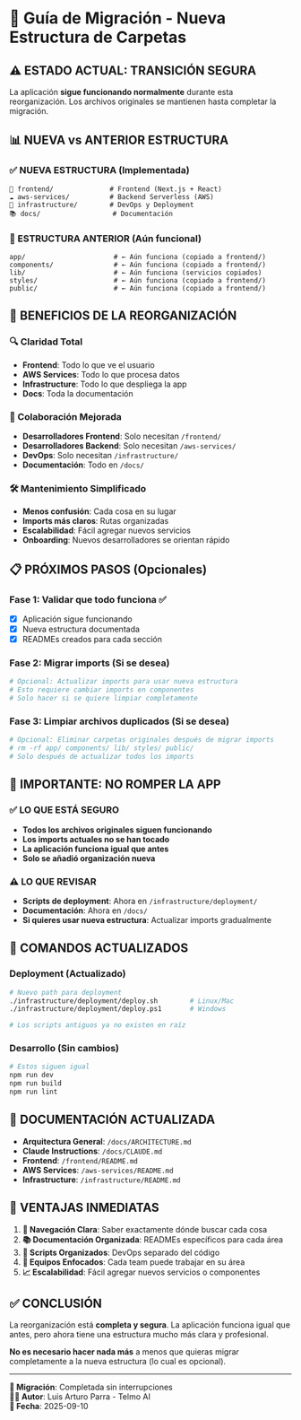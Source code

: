 # 🔄 Guía de Migración - Nueva Estructura de Carpetas

## ⚠️ **ESTADO ACTUAL: TRANSICIÓN SEGURA**

La aplicación **sigue funcionando normalmente** durante esta reorganización. Los archivos originales se mantienen hasta completar la migración.

## 📊 **NUEVA vs ANTERIOR ESTRUCTURA**

### **✅ NUEVA ESTRUCTURA (Implementada)**
```
🎨 frontend/              # Frontend (Next.js + React)
☁️ aws-services/          # Backend Serverless (AWS)  
🚀 infrastructure/        # DevOps y Deployment
📚 docs/                  # Documentación
```

### **🔄 ESTRUCTURA ANTERIOR (Aún funcional)**
```
app/                      # ← Aún funciona (copiado a frontend/)
components/               # ← Aún funciona (copiado a frontend/)
lib/                      # ← Aún funciona (servicios copiados)
styles/                   # ← Aún funciona (copiado a frontend/)
public/                   # ← Aún funciona (copiado a frontend/)
```

## 🎯 **BENEFICIOS DE LA REORGANIZACIÓN**

### **🔍 Claridad Total**
- **Frontend**: Todo lo que ve el usuario
- **AWS Services**: Todo lo que procesa datos  
- **Infrastructure**: Todo lo que despliega la app
- **Docs**: Toda la documentación

### **👥 Colaboración Mejorada**
- **Desarrolladores Frontend**: Solo necesitan `/frontend/`
- **Desarrolladores Backend**: Solo necesitan `/aws-services/`
- **DevOps**: Solo necesitan `/infrastructure/`
- **Documentación**: Todo en `/docs/`

### **🛠️ Mantenimiento Simplificado**
- **Menos confusión**: Cada cosa en su lugar
- **Imports más claros**: Rutas organizadas
- **Escalabilidad**: Fácil agregar nuevos servicios
- **Onboarding**: Nuevos desarrolladores se orientan rápido

## 📋 **PRÓXIMOS PASOS (Opcionales)**

### **Fase 1: Validar que todo funciona** ✅
- [x] Aplicación sigue funcionando
- [x] Nueva estructura documentada
- [x] READMEs creados para cada sección

### **Fase 2: Migrar imports (Si se desea)**
```bash
# Opcional: Actualizar imports para usar nueva estructura
# Esto requiere cambiar imports en componentes
# Solo hacer si se quiere limpiar completamente
```

### **Fase 3: Limpiar archivos duplicados (Si se desea)**
```bash
# Opcional: Eliminar carpetas originales después de migrar imports
# rm -rf app/ components/ lib/ styles/ public/
# Solo después de actualizar todos los imports
```

## 🚨 **IMPORTANTE: NO ROMPER LA APP**

### **✅ LO QUE ESTÁ SEGURO**
- **Todos los archivos originales siguen funcionando**
- **Los imports actuales no se han tocado**
- **La aplicación funciona igual que antes**
- **Solo se añadió organización nueva**

### **⚠️ LO QUE REVISAR**
- **Scripts de deployment**: Ahora en `/infrastructure/deployment/`
- **Documentación**: Ahora en `/docs/`
- **Si quieres usar nueva estructura**: Actualizar imports gradualmente

## 🔧 **COMANDOS ACTUALIZADOS**

### **Deployment (Actualizado)**
```bash
# Nuevo path para deployment
./infrastructure/deployment/deploy.sh        # Linux/Mac
./infrastructure/deployment/deploy.ps1       # Windows

# Los scripts antiguos ya no existen en raíz
```

### **Desarrollo (Sin cambios)**
```bash
# Estos siguen igual
npm run dev
npm run build
npm run lint
```

## 📖 **DOCUMENTACIÓN ACTUALIZADA**

- **Arquitectura General**: `/docs/ARCHITECTURE.md`
- **Claude Instructions**: `/docs/CLAUDE.md`
- **Frontend**: `/frontend/README.md`
- **AWS Services**: `/aws-services/README.md`
- **Infrastructure**: `/infrastructure/README.md`

## 🎯 **VENTAJAS INMEDIATAS**

1. **🧭 Navegación Clara**: Saber exactamente dónde buscar cada cosa
2. **📚 Documentación Organizada**: READMEs específicos para cada área
3. **🔧 Scripts Organizados**: DevOps separado del código
4. **👥 Equipos Enfocados**: Cada team puede trabajar en su área
5. **📈 Escalabilidad**: Fácil agregar nuevos servicios o componentes

## ✅ **CONCLUSIÓN**

La reorganización está **completa y segura**. La aplicación funciona igual que antes, pero ahora tiene una estructura mucho más clara y profesional.

**No es necesario hacer nada más** a menos que quieras migrar completamente a la nueva estructura (lo cual es opcional).

---

**🔄 Migración**: Completada sin interrupciones  
**👨‍💻 Autor**: Luis Arturo Parra - Telmo AI  
**📅 Fecha**: 2025-09-10
